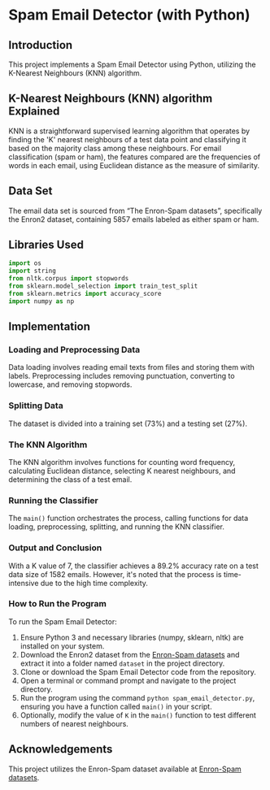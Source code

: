 # Spam Email Detector (with Python)

## Introduction
This project implements a Spam Email Detector using Python, utilizing the K-Nearest Neighbours (KNN) algorithm. 

## K-Nearest Neighbours (KNN) algorithm Explained
KNN is a straightforward supervised learning algorithm that operates by finding the 'K' nearest neighbours of a test data point and classifying it based on the majority class among these neighbours. For email classification (spam or ham), the features compared are the frequencies of words in each email, using Euclidean distance as the measure of similarity.

## Data Set
The email data set is sourced from “The Enron-Spam datasets”, specifically the Enron2 dataset, containing 5857 emails labeled as either spam or ham.

## Libraries Used
```python
import os
import string
from nltk.corpus import stopwords
from sklearn.model_selection import train_test_split
from sklearn.metrics import accuracy_score
import numpy as np
```

## Implementation

### Loading and Preprocessing Data
Data loading involves reading email texts from files and storing them with labels. Preprocessing includes removing punctuation, converting to lowercase, and removing stopwords.

### Splitting Data
The dataset is divided into a training set (73%) and a testing set (27%).

### The KNN Algorithm
The KNN algorithm involves functions for counting word frequency, calculating Euclidean distance, selecting K nearest neighbours, and determining the class of a test email.

### Running the Classifier
The `main()` function orchestrates the process, calling functions for data loading, preprocessing, splitting, and running the KNN classifier.

### Output and Conclusion
With a K value of 7, the classifier achieves a 89.2% accuracy rate on a test data size of 1582 emails. However, it's noted that the process is time-intensive due to the high time complexity.

### How to Run the Program
To run the Spam Email Detector:

1. Ensure Python 3 and necessary libraries (numpy, sklearn, nltk) are installed on your system.
2. Download the Enron2 dataset from the [Enron-Spam datasets](http://nlp.cs.aueb.gr/software_and_datasets/Enron-Spam/index.html) and extract it into a folder named `dataset` in the project directory.
3. Clone or download the Spam Email Detector code from the repository.
4. Open a terminal or command prompt and navigate to the project directory.
5. Run the program using the command `python spam_email_detector.py`, ensuring you have a function called `main()` in your script.
6. Optionally, modify the value of `K` in the `main()` function to test different numbers of nearest neighbours.

## Acknowledgements
This project utilizes the Enron-Spam dataset available at [Enron-Spam datasets](http://nlp.cs.aueb.gr/software_and_datasets/Enron-Spam/index.html).
